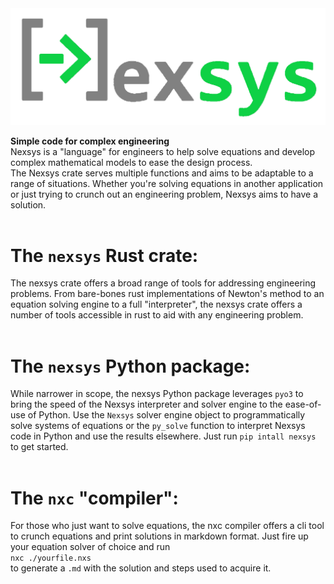 <img title="Nexsys Logo" alt="Nexsys Logo" src="./NexsysLogoFull.png">
<br>

**Simple code for complex engineering** 
<br>
Nexsys is a "language" for engineers to help solve equations and develop complex mathematical models to ease the design process.
<br>
The Nexsys crate serves multiple functions and aims to be adaptable to a range of situations. Whether you're solving equations in another application or just trying to crunch out an engineering problem, Nexsys aims to have a solution.
<br>
<br>

# **The `nexsys` Rust crate:**
The nexsys crate offers a broad range of tools for addressing engineering problems. From bare-bones rust implementations of Newton's method to an equation solving engine to a full "interpreter", the nexsys crate offers a number of tools accessible in rust to aid with any engineering problem.
<br>
<br>

# **The `nexsys` Python package:**
While narrower in scope, the nexsys Python package leverages `pyo3` to bring the speed of the Nexsys interpreter and solver engine to the ease-of-use of Python. Use the `Nexsys` solver engine object to programmatically solve systems of equations or the `py_solve` function to interpret Nexsys code in Python and use the results elsewhere. Just run `pip intall nexsys` to get started.
<br>
<br>

# **The `nxc` "compiler":**
For those who just want to solve equations, the nxc compiler offers a cli tool to crunch equations and print solutions in markdown format. Just fire up your equation solver of choice and run 
<br>
`nxc ./yourfile.nxs`
<br>
to generate a `.md` with the solution and steps used to acquire it.